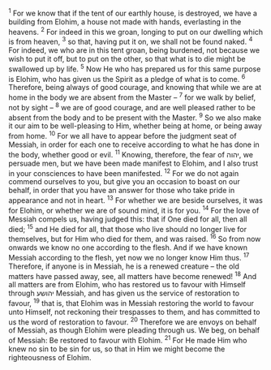<sup>1</sup> For we know that if the tent of our earthly house, is destroyed, we have a building from Elohim, a house not made with hands, everlasting in the heavens.
<sup>2</sup> For indeed in this we groan, longing to put on our dwelling which is from heaven,
<sup>3</sup> so that, having put it on, we shall not be found naked.
<sup>4</sup> For indeed, we who are in this tent groan, being burdened, not because we wish to put it off, but to put on the other, so that what is to die might be swallowed up by life.
<sup>5</sup> Now He who has prepared us for this same purpose is Elohim, who has given us the Spirit as a pledge of what is to come.
<sup>6</sup> Therefore, being always of good courage, and knowing that while we are at home in the body we are absent from the Master –
<sup>7</sup> for we walk by belief, not by sight –
<sup>8</sup> we are of good courage, and are well pleased rather to be absent from the body and to be present with the Master.
<sup>9</sup> So we also make it our aim to be well-pleasing to Him, whether being at home, or being away from home.
<sup>10</sup> For we all have to appear before the judgment seat of Messiah, in order for each one to receive according to what he has done in the body, whether good or evil.
<sup>11</sup> Knowing, therefore, the fear of יהוה, we persuade men, but we have been made manifest to Elohim, and I also trust in your consciences to have been manifested.
<sup>12</sup> For we do not again commend ourselves to you, but give you an occasion to boast on our behalf, in order that you have an answer for those who take pride in appearance and not in heart.
<sup>13</sup> For whether we are beside ourselves, it was for Elohim, or whether we are of sound mind, it is for you.
<sup>14</sup> For the love of Messiah compels us, having judged this: that if One died for all, then all died;
<sup>15</sup> and He died for all, that those who live should no longer live for themselves, but for Him who died for them, and was raised.
<sup>16</sup> So from now onwards we know no one according to the flesh. And if we have known Messiah according to the flesh, yet now we no longer know Him thus.
<sup>17</sup> Therefore, if anyone is in Messiah, he is a renewed creature – the old matters have passed away, see, all matters have become renewed!
<sup>18</sup> And all matters are from Elohim, who has restored us to favour with Himself through יהושע Messiah, and has given us the service of restoration to favour,
<sup>19</sup> that is, that Elohim was in Messiah restoring the world to favour unto Himself, not reckoning their trespasses to them, and has committed to us the word of restoration to favour.
<sup>20</sup> Therefore we are envoys on behalf of Messiah, as though Elohim were pleading through us. We beg, on behalf of Messiah: Be restored to favour with Elohim.
<sup>21</sup> For He made Him who knew no sin to be sin for us, so that in Him we might become the righteousness of Elohim.

